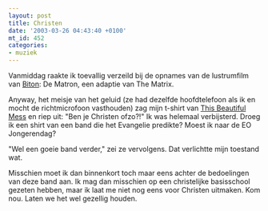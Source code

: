 ```yaml
---
layout: post
title: Christen
date: '2003-03-26 04:43:40 +0100'
mt_id: 452
categories:
- muziek
---
```

Vanmiddag raakte ik toevallig verzeild bij de opnames van de lustrumfilm van <a href="http://www.biton.nl/">Biton</a>: De Matron, een adaptie van The Matrix.

Anyway, het meisje van het geluid (ze had dezelfde hoofdtelefoon als ik en mocht de richtmicrofoon vasthouden) zag mijn t-shirt van <a href="http://www.thisbeautifulmess.net/">This Beautiful Mess</a> en riep uit: "Ben je Christen ofzo?!" Ik was helemaal verbijsterd. Droeg ik een shirt van een band die het Evangelie predikte? Moest ik naar de EO Jongerendag?

"Wel een goeie band verder," zei ze vervolgens. Dat verlichtte mijn toestand wat.

Misschien moet ik dan binnenkort toch maar eens achter de bedoelingen van deze band aan. Ik mag dan misschien op een christelijke basisschool gezeten hebben, maar ik laat me niet nog eens voor Christen uitmaken. Kom nou. Laten we het wel gezellig houden.
